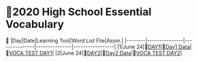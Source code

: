 # 🌿2020 High School Essential Vocabulary

🌻
|Day|Date|Learning Tool|Word List File|Assm.|
|--------|---------------|---------------|---------------|-----------------|
|1|June 24|🌻[DAY1](https://Jay7442-2020-VOCA-Day1.hf.space)|🌱[Day1 Data](https://github.com/jmyoon7442/English-Vocabulary/blob/main/2020%20VOCA/Data/2020%20VOCA%20Day1.xlsx)| 📑[VOCA TEST DAY1](http://JAY7442-VTDAY1.hf.space)|
|2|June 24|🌻[DAY2](https://Jay7442-2020-VOCA-Day2.hf.space)|🌱[Day2 Data](https://github.com/jmyoon7442/English-Vocabulary/blob/main/2020%20VOCA/Data/2020%20VOCA%20Day2.xlsx)|📑[VOCA TEST DAY2](http://JAY7442-VTDAY2.hf.space)|
